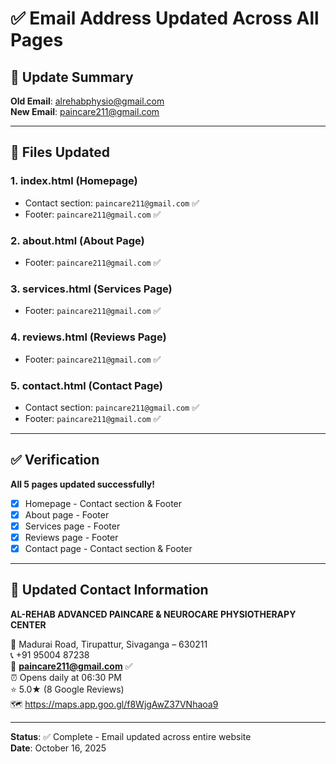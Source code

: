 # ✅ Email Address Updated Across All Pages

## 🎯 Update Summary

**Old Email**: alrehabphysio@gmail.com  
**New Email**: paincare211@gmail.com

---

## 📝 Files Updated

### 1. **index.html** (Homepage)
- Contact section: `paincare211@gmail.com` ✅
- Footer: `paincare211@gmail.com` ✅

### 2. **about.html** (About Page)
- Footer: `paincare211@gmail.com` ✅

### 3. **services.html** (Services Page)
- Footer: `paincare211@gmail.com` ✅

### 4. **reviews.html** (Reviews Page)
- Footer: `paincare211@gmail.com` ✅

### 5. **contact.html** (Contact Page)
- Contact section: `paincare211@gmail.com` ✅
- Footer: `paincare211@gmail.com` ✅

---

## ✅ Verification

**All 5 pages updated successfully!**

- [x] Homepage - Contact section & Footer
- [x] About page - Footer
- [x] Services page - Footer
- [x] Reviews page - Footer
- [x] Contact page - Contact section & Footer

---

## 📧 Updated Contact Information

**AL-REHAB ADVANCED PAINCARE & NEUROCARE PHYSIOTHERAPY CENTER**

📍 Madurai Road, Tirupattur, Sivaganga – 630211  
📞 +91 95004 87238  
📧 **paincare211@gmail.com** ✅  
⏰ Opens daily at 06:30 PM  
⭐ 5.0★ (8 Google Reviews)  
🗺️ https://maps.app.goo.gl/f8WjgAwZ37VNhaoa9

---

**Status**: ✅ Complete - Email updated across entire website  
**Date**: October 16, 2025
